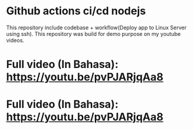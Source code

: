 # Github actions ci/cd nodejs

This repository include codebase + workflow(Deploy app to Linux Server using ssh).
This repository was build for demo purpose on my youtube videos.
# Full video (In Bahasa): https://youtu.be/pvPJARjqAa8
# Full video (In Bahasa): https://youtu.be/pvPJARjqAa8
